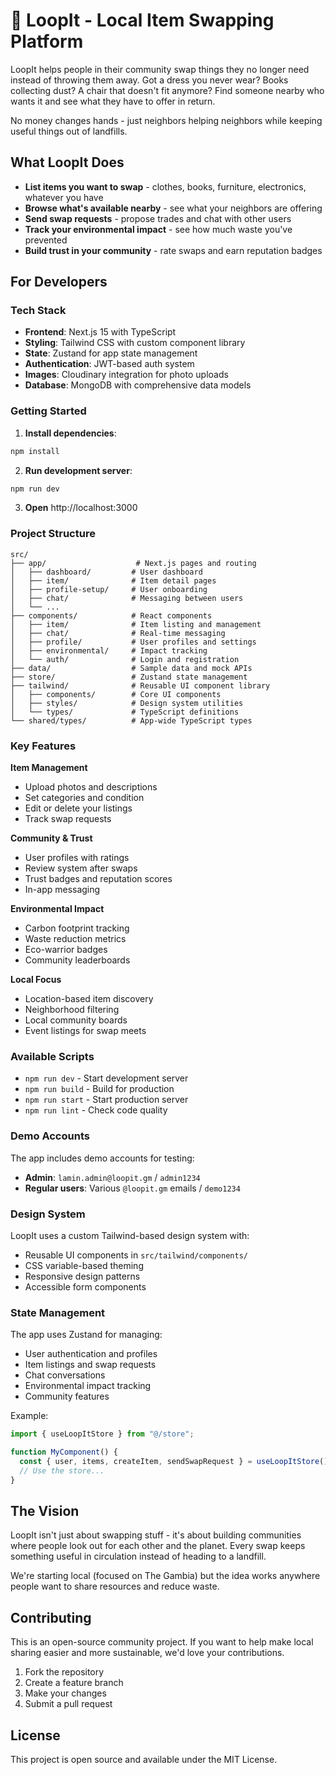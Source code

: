 # 🔁 LoopIt - Local Item Swapping Platform

LoopIt helps people in their community swap things they no longer need instead of throwing them away. Got a dress you never wear? Books collecting dust? A chair that doesn't fit anymore? Find someone nearby who wants it and see what they have to offer in return.

No money changes hands - just neighbors helping neighbors while keeping useful things out of landfills.

## What LoopIt Does

- **List items you want to swap** - clothes, books, furniture, electronics, whatever you have
- **Browse what's available nearby** - see what your neighbors are offering
- **Send swap requests** - propose trades and chat with other users
- **Track your environmental impact** - see how much waste you've prevented
- **Build trust in your community** - rate swaps and earn reputation badges

## For Developers

### Tech Stack

- **Frontend**: Next.js 15 with TypeScript
- **Styling**: Tailwind CSS with custom component library
- **State**: Zustand for app state management
- **Authentication**: JWT-based auth system
- **Images**: Cloudinary integration for photo uploads
- **Database**: MongoDB with comprehensive data models

### Getting Started

1. **Install dependencies**:

```bash
npm install
```

2. **Run development server**:

```bash
npm run dev
```

3. **Open** http://localhost:3000

### Project Structure

```
src/
├── app/                    # Next.js pages and routing
│   ├── dashboard/         # User dashboard
│   ├── item/              # Item detail pages
│   ├── profile-setup/     # User onboarding
│   ├── chat/              # Messaging between users
│   └── ...
├── components/            # React components
│   ├── item/              # Item listing and management
│   ├── chat/              # Real-time messaging
│   ├── profile/           # User profiles and settings
│   ├── environmental/     # Impact tracking
│   └── auth/              # Login and registration
├── data/                  # Sample data and mock APIs
├── store/                 # Zustand state management
├── tailwind/              # Reusable UI component library
│   ├── components/        # Core UI components
│   ├── styles/            # Design system utilities
│   └── types/             # TypeScript definitions
└── shared/types/          # App-wide TypeScript types
```

### Key Features

**Item Management**

- Upload photos and descriptions
- Set categories and condition
- Edit or delete your listings
- Track swap requests

**Community & Trust**

- User profiles with ratings
- Review system after swaps
- Trust badges and reputation scores
- In-app messaging

**Environmental Impact**

- Carbon footprint tracking
- Waste reduction metrics
- Eco-warrior badges
- Community leaderboards

**Local Focus**

- Location-based item discovery
- Neighborhood filtering
- Local community boards
- Event listings for swap meets

### Available Scripts

- `npm run dev` - Start development server
- `npm run build` - Build for production
- `npm run start` - Start production server
- `npm run lint` - Check code quality

### Demo Accounts

The app includes demo accounts for testing:

- **Admin**: `lamin.admin@loopit.gm` / `admin1234`
- **Regular users**: Various `@loopit.gm` emails / `demo1234`

### Design System

LoopIt uses a custom Tailwind-based design system with:

- Reusable UI components in `src/tailwind/components/`
- CSS variable-based theming
- Responsive design patterns
- Accessible form components

### State Management

The app uses Zustand for managing:

- User authentication and profiles
- Item listings and swap requests
- Chat conversations
- Environmental impact tracking
- Community features

Example:

```typescript
import { useLoopItStore } from "@/store";

function MyComponent() {
  const { user, items, createItem, sendSwapRequest } = useLoopItStore();
  // Use the store...
}
```

## The Vision

LoopIt isn't just about swapping stuff - it's about building communities where people look out for each other and the planet. Every swap keeps something useful in circulation instead of heading to a landfill.

We're starting local (focused on The Gambia) but the idea works anywhere people want to share resources and reduce waste.

## Contributing

This is an open-source community project. If you want to help make local sharing easier and more sustainable, we'd love your contributions.

1. Fork the repository
2. Create a feature branch
3. Make your changes
4. Submit a pull request

## License

This project is open source and available under the MIT License.

